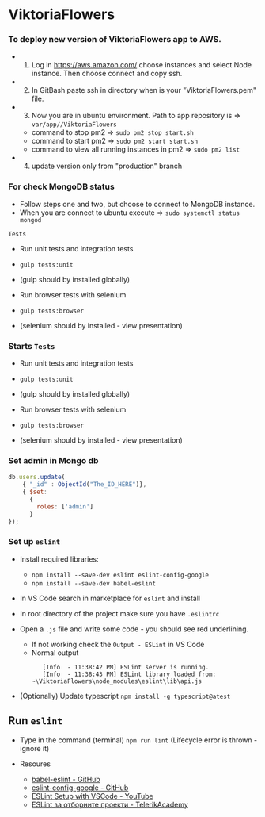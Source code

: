 # ViktoriaFlowers

### To deploy new version of ViktoriaFlowers app to AWS. 
* 1. Log in https://aws.amazon.com/ choose instances and select Node instance. Then choose connect and copy ssh.
* 2. In GitBash paste ssh in directory when is your "ViktoriaFlowers.pem" file. 
* 3. Now you are in ubuntu environment. Path to app repository is => `var/app//ViktoriaFlowers`
    * command to stop pm2 => `sudo pm2 stop start.sh`  
    * command to start pm2 => `sudo pm2 start start.sh`  
    * command to view all running instances in pm2 => `sudo pm2 list`  
* 4. update version only from "production" branch  
 
 ### For check MongoDB status  
* Follow steps one and two, but choose to connect to MongoDB instance.  
* When you are connect to ubuntu execute => `sudo systemctl status mongod`  

 `Tests`
* Run unit tests and integration tests
* `gulp tests:unit`
* (gulp should by installed globally)

* Run browser tests with selenium
* `gulp tests:browser` 
* (selenium should by installed - view presentation)

### Starts `Tests`
* Run unit tests and integration tests
* `gulp tests:unit`
* (gulp should by installed globally)

* Run browser tests with selenium
* `gulp tests:browser` 
* (selenium should by installed - view presentation)

### Set admin in Mongo db

```js
db.users.update(
    { "_id" : ObjectId("The_ID_HERE")}, 
    { $set:
      {
        roles: ['admin']
      }
});
```

### Set up `eslint`

* Install required libraries:
    * `npm install --save-dev eslint eslint-config-google`
    * `npm install --save-dev babel-eslint `

* In VS Code search in marketplace for `eslint` and install
* In root directory of the project make sure you have `.eslintrc`
* Open a `.js` file and write some code - you should see red underlining.
    * If not working check the `Output - ESLint` in VS Code
    * Normal output
      ```
         [Info  - 11:38:42 PM] ESLint server is running.
         [Info  - 11:38:43 PM] ESLint library loaded from: ~\ViktoriaFlowers\node_modules\eslint\lib\api.js
      ```
* (Optionally) Update typescript `npm install -g typescript@atest`

## Run `eslint`

* Type in the command (terminal) `npm run lint` (Lifecycle error is thrown - ignore it)


* Resoures
    * [babel-eslint - GitHub](https://github.com/babel/babel-eslint)
    * [eslint-config-google - GitHub](https://github.com/google/eslint-config-google)
    * [ESLint Setup with VSCode - YouTube](https://www.youtube.com/watch?v=w3qir73qU58)
    * [ESLint за отборните проекти - TelerikAcademy](http://telerikacademy.com/Forum/Questions/208193/ESLint-%D0%B7%D0%B0-%D0%BE%D1%82%D0%B1%D0%BE%D1%80%D0%BD%D0%B8%D1%82%D0%B5-%D0%BF%D1%80%D0%BE%D0%B5%D0%BA%D1%82%D0%B8-brace-style-%D0%B2%D1%8A%D0%B7%D0%BC%D0%BE%D0%B6%D0%BD%D0%BE%D1%81%D1%82-%D0%B7%D0%B0-%D1%81%D0%B2%D0%BE%D0%B1%D0%BE%D0%B4%D0%B5%D0%BD-%D0%B8%D0%B7%D0%B1%D0%BE%D1%80)
